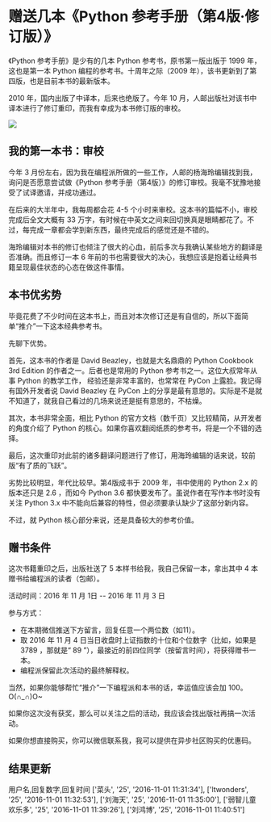 # 赠送几本《Python 参考手册（第4版·修订版）》

《Python 参考手册》是少有的几本 Python 参考书，原书第一版出版于 1999 年，这也是第一本 Python 编程的参考书。十周年之际（2009 年），该书更新到了第四版，也是目前本书的最新版本。

2010 年，国内出版了中译本，后来也绝版了。今年 10 月，人邮出版社对该书中译本进行了修订重印，而我有幸成为本书修订版的审校。

![](http://file.epubit.com.cn/LargeCover/161059ba63f8e7a5e9c2)

## 我的第一本书：审校

今年 3 月份左右，因为我在编程派所做的一些工作，人邮的杨海玲编辑找到我，询问是否愿意尝试做《Python 参考手册（第4版）》的修订审校。我毫不犹豫地接受了试译邀请，并成功通过。

在后来的大半年中，我每周都会花 4-5 个小时来审校。这本书的篇幅不小，审校完成后全文大概有 33 万字，有时候在中英文之间来回切换真是眼睛都花了。不过，每完成一章都会学到新东西，最终完成后的感觉还是不错的。

海玲编辑对本书的修订也倾注了很大的心血，前后多次与我确认某些地方的翻译是否准确。而且修订一本 6 年前的书也需要很大的决心，我想应该是抱着让经典书籍呈现最佳状态的心态在做这件事情。

## 本书优劣势

毕竟花费了不少时间在这本书上，而且对本次修订还是有自信的，所以下面简单“推介”一下这本经典参考书。

先聊下优势。

首先，这本书的作者是 David Beazley，也就是大名鼎鼎的 Python Cookbook 3rd Edition 的作者之一。后者也是常用的 Python 参考书之一。这位大叔常年从事 Python 的教学工作， 经验还是非常丰富的，也常常在 PyCon 上露脸。我记得有国外开发者说 David Beazley 在 PyCon 上的分享是最有意思的。实际是不是就不知道了，就我自己看过的几场来说还是挺有意思的，不枯燥。

其次，本书非常全面，相比 Python 的官方文档（数千页）又比较精简，从开发者的角度介绍了 Python 的核心。如果你喜欢翻阅纸质的参考书，将是一个不错的选择。

最后，这次重印对此前的诸多翻译问题进行了修订，用海玲编辑的话来说，较前版“有了质的飞跃”。

劣势比较明显，年代比较早。第4版成书于 2009 年，书中使用的 Python 2.x 的版本还只是 2.6 ，而如今 Python 3.6 都快要发布了。虽说作者在写作本书时没有关注 Python 3.x 中不能向后兼容的特性，但必须要承认缺少了这部分新内容。

不过，就 Python 核心部分来说，还是具备较大的参考价值。

## 赠书条件

这次书籍重印之后，出版社送了 5 本样书给我，我自己保留一本，拿出其中 4 本赠书给编程派的读者（包邮）。

活动时间：2016 年 11 月 1日 -- 2016 年 11 月 3 日

参与方式：

* 在本期微信推送下方留言，回复任意一个两位数（如11）。
* 取 2016 年 11 月 4 日当日收盘时上证指数的十位和个位数字（比如，如果是 3789 ，那就是“ 89 ”），最接近的前四位同学（按留言时间），将获得赠书一本。
* 编程派保留此次活动的最终解释权。

当然，如果你能够帮忙“推介”一下编程派和本书的话，幸运值应该会加 100。O(∩_∩)O~

如果你这次没有获奖，那么可以关注之后的活动，我应该会找出版社再搞一次活动。

如果你想直接购买，你可以微信联系我，我可以提供在异步社区购买的优惠码。

## 结果更新

用户名,回复数字,回复时间
['菜头', '25', '2016-11-01 11:31:34'], 
['ltwonders', '25', '2016-11-01 11:32:53'], 
['刘海天', '25', '2016-11-01 11:35:00'], 
['弱智儿童欢乐多', '25', '2016-11-01 11:39:26'], 
['刘鸿博', '25', '2016-11-01 11:40:51']
